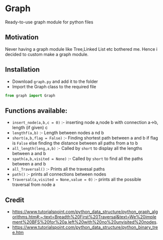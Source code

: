 # Graph
Ready-to-use graph module for python files

## Motivation

Never having a graph module like Tree,Linked List etc bothered me. Hence i decided to custom make a graph module.

## Installation

- Download `graph.py` and add it to the folder
- Import the Graph class to the required file

```python
from graph import Graph
```

## Functions available:

+ `insert_node(a,b,c = 0)` :- inserting node a,node b with connection a->b, length (if given) c
+ `lengthf(a,b)` :- Length between nodes a nd b 
+ `short(a,b,flag = False)` :- Finding shortest path between a and b if flag is `False` else finding the distance between all paths from a to b
+ `all_length(leng,a,b)` :- Called by `short` to display all the lengths between a and b
+ `spath(a,b,visited = None)` :- Called by `short` to find all the paths between a and b
+ `all_Traversal()` :- Prints all the travesal paths 
+ `path()` :- prints all connections between nodes 
+ `Traversal(a,visited = None,value = 0)` :- prints all the possible traversal from node a

## Credit

- https://www.tutorialspoint.com/python_data_structure/python_graph_algorithms.htm#:~:text=Breadth%20First%20Traversal&text=We%20implement%20BFS%20for%20a,left%20with%20no%20unvisited%20nodes.
- https://www.tutorialspoint.com/python_data_structure/python_binary_tree.htm
